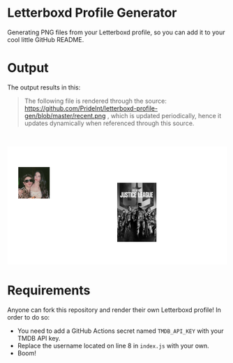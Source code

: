# Letterboxd Profile Generator

Generating PNG files from your Letterboxd profile, so you can add it to your cool little
GitHub README.

# Output

The output results in this:

> The following file is rendered through the source:
> https://github.com/PrideInt/letterboxd-profile-gen/blob/master/recent.png
> , which is updated periodically, hence it updates dynamically when referenced through this source.

<br>

![](https://github.com/PrideInt/letterboxd-profile-gen/blob/master/recent.png)

# Requirements

Anyone can fork this repository and render their own Letterboxd profile! In order to do so:
- You need to add a GitHub Actions secret named `TMDB_API_KEY` with your TMDB API key.
- Replace the username located on line 8 in `index.js` with your own.
- Boom!
